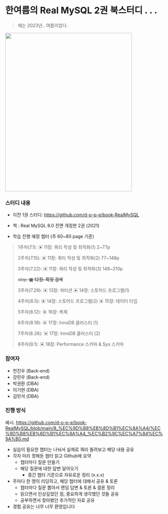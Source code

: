 # 한여름의 Real MySQL 2권 북스터디 . . .
> 때는 2023년.. 여름이었다.

<img src="https://github.com/d-o-p-e/book-RealMySQL-2/assets/76773202/79c2f081-2f5f-4e35-bf1b-8098b08a439b" width="400" height="500"/>

### 스터디 내용

- 이전 1권 스터디: https://github.com/d-o-p-e/book-RealMySQL

- 책 : Real MySQL 8.0 전면 개정판 2권 (2021)

- 학습 진행 예정 챕터 (주 60~80 page 기준)

> 1주차(7.1): ▣ 11장: 쿼리 작성 및 최적화(1) 2~77p
>
> 2주차(7.15): ▣ 11장: 쿼리 작성 및 최적화(2) 77~148p
>
> 3주차(7.22): ▣ 11장: 쿼리 작성 및 최적화(3) 148~210p
>
> ~~skip: **▣ 12장: 확장 검색**~~
>
> 3주차(7.29): ▣ 13장: 파티션 ▣ 14장: 스토어드 프로그램(1)
>
> 4주차(8.5): ▣ 14장: 스토어드 프로그램(2) ▣ 15장: 데이터 타입
>
> 5주차(8.12): ▣ 16장: 복제
>
> 6주차(8.19): ▣ 17장: InnoDB 클러스터 (1)
>
> 7주차(8.26): ▣ 17장: InnoDB 클러스터 (2)
>
> 8주차(9.1): ▣ 18장: Performance 스키마 & Sys 스키마

### 참여자

- 천진우 (Back-end)
- 강민우 (Back-end)
- 박권환 (DBA)
- 이기현 (DBA)
- 김민석 (DBA)

### 진행 방식
예시.
https://github.com/d-o-p-e/book-RealMySQL/blob/main/8_%EC%9D%B8%EB%8D%B1%EC%8A%A4/%EC%9D%B8%EB%8D%B1%EC%8A%A4_%EC%B2%9C%EC%A7%84%EC%9A%B0.md

- 실습이 필요한 챕터는 나눠서 실제로 쿼리 돌려보고 해당 내용 공유
- 각자 미리 정해둔 챕터 읽고 Github에 요약
    - 챕터마다 질문 만들기
    - 해당 질문에 대한 답변 달아오기
        - 중간 챕터 기준으로 자유로운 정리 (x.x.x)
- 주마다 한 명이 리딩하고, 해당 챕터에 대해서 공유 & 토론
    - 챕터마다 질문 뽑아서 랜덤 답변 & 토론 & 결론 정리
    - 읽으면서 인상깊었던 점, 중요하게 생각했던 것들 공유
    - 공부하면서 찾아봤던 추가적인 자료 공유
- 경험 공유는 너무 너무 환영입니다
